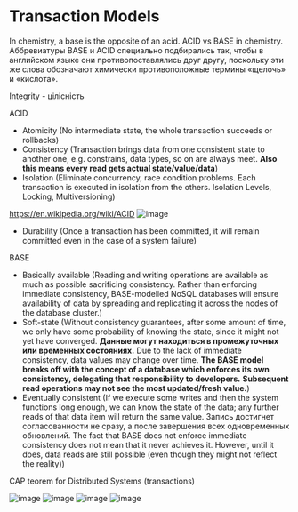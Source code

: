 # Transaction Models

In chemistry, a base is the opposite of an acid. ACID vs BASE in chemistry.\
Аббревиатуры BASE и ACID специально подбирались так, чтобы в английском языке они противопоставлялись друг другу, поскольку эти же слова обозначают химически противоположные термины «щелочь» и «кислота».

Integrity - цілісність

ACID

- Atomicity (No intermediate state, the whole transaction succeeds or rollbacks)
- Consistency (Transaction brings data from one consistent state to another one, e.g. constrains, data types, so on are always meet. __Also this means every read gets actual state/value/data__)
- Isolation (Eliminate concurrency, race condition problems. Each transaction is executed in isolation from the others. Isolation Levels, Locking, Multiversioning)

https://en.wikipedia.org/wiki/ACID
![image](https://github.com/VIK2395/Databases/assets/50545334/9c2c2088-ce98-4b6d-a6a0-82861f19f7fd)

- Durability (Once a transaction has been committed, it will remain committed even in the case of a system failure)

BASE

- Basically available (Reading and writing operations are available as much as possible sacrificing сonsistency. Rather than enforcing immediate consistency, BASE-modelled NoSQL databases will ensure availability of data by spreading and replicating it across the nodes of the database cluster.)
- Soft-state (Without consistency guarantees, after some amount of time, we only have some probability of knowing the state, since it might not yet have converged. __Данные могут находиться в промежуточных или временных состояниях.__ Due to the lack of immediate consistency, data values may change over time. __The BASE model breaks off with the concept of a database which enforces its own consistency, delegating that responsibility to developers.__ __Subsequent read operations may not see the most updated/fresh value.__)
- Eventually consistent (If we execute some writes and then the system functions long enough, we can know the state of the data; any further reads of that data item will return the same value. Запись достигнет согласованности не сразу, а после завершения всех одновременных обновлений. The fact that BASE does not enforce immediate consistency does not mean that it never achieves it. However, until it does, data reads are still possible (even though they might not reflect the reality))

CAP teorem for Distributed Systems (transactions)

![image](https://github.com/VIK2395/Databases/assets/50545334/355957a4-3f15-4619-8b66-64135c96ef19)
![image](https://github.com/VIK2395/Databases/assets/50545334/238440a5-7ccc-4d78-9ef0-0c0f2f108360)
![image](https://github.com/VIK2395/Databases/assets/50545334/5fba2816-8c1d-430b-965e-8f24a92c8368)
![image](https://github.com/VIK2395/Databases/assets/50545334/e09b4716-3892-4267-affa-fb4b96a8077d)



